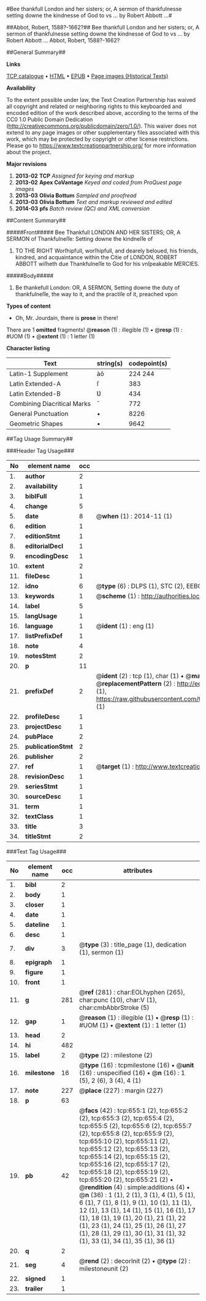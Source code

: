 #Bee thankfull London and her sisters; or, A sermon of thankfulnesse setting downe the kindnesse of God to vs ... by Robert Abbott ...#

##Abbot, Robert, 1588?-1662?##
Bee thankfull London and her sisters; or, A sermon of thankfulnesse setting downe the kindnesse of God to vs ... by Robert Abbott ...
Abbot, Robert, 1588?-1662?

##General Summary##

**Links**

[TCP catalogue](http://www.ota.ox.ac.uk/tcp/)  • 
[HTML](http://tei.it.ox.ac.uk/tcp/Texts-HTML/free/A19/A19189.html)  • 
[EPUB](http://tei.it.ox.ac.uk/tcp/Texts-EPUB/free/A19/A19189.epub) • 
[Page images (Historical Texts)](https://historicaltexts.jisc.ac.uk/eebo-99836387e)

**Availability**

To the extent possible under law, the Text Creation Partnership has waived all copyright and related or neighboring rights to this keyboarded and encoded edition of the work described above, according to the terms of the CC0 1.0 Public Domain Dedication (http://creativecommons.org/publicdomain/zero/1.0/). This waiver does not extend to any page images or other supplementary files associated with this work, which may be protected by copyright or other license restrictions. Please go to https://www.textcreationpartnership.org/ for more information about the project.

**Major revisions**

1. __2013-02__ __TCP__ *Assigned for keying and markup*
1. __2013-02__ __Apex CoVantage__ *Keyed and coded from ProQuest page images*
1. __2013-03__ __Olivia Bottum__ *Sampled and proofread*
1. __2013-03__ __Olivia Bottum__ *Text and markup reviewed and edited*
1. __2014-03__ __pfs__ *Batch review (QC) and XML conversion*

##Content Summary##

#####Front#####
Bee Thankfull LONDON AND HER SISTERS; OR, A SERMON of Thankfulneſſe: Setting downe the kindneſſe of 
1. TO THE RIGHT Worſhipfull, worſhipfull, and dearely beloued, his friends, kindred, and acquaintance within the Citie of LONDON, ROBERT ABBOTT wiſheth due Thankfulneſſe to God for his vnſpeakable MERCIES.

#####Body#####

1. Be thankefull London: OR, A SERMON, Setting downe the duty of thankfulneſſe, the way to it, and the practiſe of it, preached vpon

**Types of content**

  * Oh, Mr. Jourdain, there is **prose** in there!

There are 1 **omitted** fragments! 
 @__reason__ (1) : illegible (1)  •  @__resp__ (1) : #UOM (1)  •  @__extent__ (1) : 1 letter (1)

**Character listing**


|Text|string(s)|codepoint(s)|
|---|---|---|
|Latin-1 Supplement|àô|224 244|
|Latin Extended-A|ſ|383|
|Latin Extended-B|Ʋ|434|
|Combining             Diacritical Marks|̄|772|
|General Punctuation|•|8226|
|Geometric Shapes|▪|9642|

##Tag Usage Summary##

###Header Tag Usage###

|No|element name|occ|attributes|
|---|---|---|---|
|1.|__author__|2||
|2.|__availability__|1||
|3.|__biblFull__|1||
|4.|__change__|5||
|5.|__date__|8| @__when__ (1) : 2014-11 (1)|
|6.|__edition__|1||
|7.|__editionStmt__|1||
|8.|__editorialDecl__|1||
|9.|__encodingDesc__|1||
|10.|__extent__|2||
|11.|__fileDesc__|1||
|12.|__idno__|6| @__type__ (6) : DLPS (1), STC (2), EEBO-CITATION (1), PROQUEST (1), VID (1)|
|13.|__keywords__|1| @__scheme__ (1) : http://authorities.loc.gov/ (1)|
|14.|__label__|5||
|15.|__langUsage__|1||
|16.|__language__|1| @__ident__ (1) : eng (1)|
|17.|__listPrefixDef__|1||
|18.|__note__|4||
|19.|__notesStmt__|2||
|20.|__p__|11||
|21.|__prefixDef__|2| @__ident__ (2) : tcp (1), char (1)  •  @__matchPattern__ (2) : ([0-9\-]+):([0-9IVX]+) (1), (.+) (1)  •  @__replacementPattern__ (2) : http://eebo.chadwyck.com/downloadtiff?vid=$1&page=$2 (1), https://raw.githubusercontent.com/textcreationpartnership/Texts/master/tcpchars.xml#$1 (1)|
|22.|__profileDesc__|1||
|23.|__projectDesc__|1||
|24.|__pubPlace__|2||
|25.|__publicationStmt__|2||
|26.|__publisher__|2||
|27.|__ref__|1| @__target__ (1) : http://www.textcreationpartnership.org/docs/. (1)|
|28.|__revisionDesc__|1||
|29.|__seriesStmt__|1||
|30.|__sourceDesc__|1||
|31.|__term__|1||
|32.|__textClass__|1||
|33.|__title__|3||
|34.|__titleStmt__|2||


###Text Tag Usage###

|No|element name|occ|attributes|
|---|---|---|---|
|1.|__bibl__|2||
|2.|__body__|1||
|3.|__closer__|1||
|4.|__date__|1||
|5.|__dateline__|1||
|6.|__desc__|1||
|7.|__div__|3| @__type__ (3) : title_page (1), dedication (1), sermon (1)|
|8.|__epigraph__|1||
|9.|__figure__|1||
|10.|__front__|1||
|11.|__g__|281| @__ref__ (281) : char:EOLhyphen (265), char:punc (10), char:V (1), char:cmbAbbrStroke (5)|
|12.|__gap__|1| @__reason__ (1) : illegible (1)  •  @__resp__ (1) : #UOM (1)  •  @__extent__ (1) : 1 letter (1)|
|13.|__head__|2||
|14.|__hi__|482||
|15.|__label__|2| @__type__ (2) : milestone (2)|
|16.|__milestone__|16| @__type__ (16) : tcpmilestone (16)  •  @__unit__ (16) : unspecified (16)  •  @__n__ (16) : 1 (5), 2 (6), 3 (4), 4 (1)|
|17.|__note__|227| @__place__ (227) : margin (227)|
|18.|__p__|63||
|19.|__pb__|42| @__facs__ (42) : tcp:655:1 (2), tcp:655:2 (2), tcp:655:3 (2), tcp:655:4 (2), tcp:655:5 (2), tcp:655:6 (2), tcp:655:7 (2), tcp:655:8 (2), tcp:655:9 (2), tcp:655:10 (2), tcp:655:11 (2), tcp:655:12 (2), tcp:655:13 (2), tcp:655:14 (2), tcp:655:15 (2), tcp:655:16 (2), tcp:655:17 (2), tcp:655:18 (2), tcp:655:19 (2), tcp:655:20 (2), tcp:655:21 (2)  •  @__rendition__ (4) : simple:additions (4)  •  @__n__ (36) : 1 (1), 2 (1), 3 (1), 4 (1), 5 (1), 6 (1), 7 (1), 8 (1), 9 (1), 10 (1), 11 (1), 12 (1), 13 (1), 14 (1), 15 (1), 16 (1), 17 (1), 18 (1), 19 (1), 20 (1), 21 (1), 22 (1), 23 (1), 24 (1), 25 (1), 26 (1), 27 (1), 28 (1), 29 (1), 30 (1), 31 (1), 32 (1), 33 (1), 34 (1), 35 (1), 36 (1)|
|20.|__q__|2||
|21.|__seg__|4| @__rend__ (2) : decorInit (2)  •  @__type__ (2) : milestoneunit (2)|
|22.|__signed__|1||
|23.|__trailer__|1||
